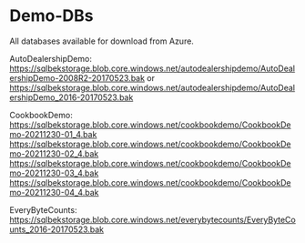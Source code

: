 # Demo-DBs

All databases available for download from Azure.

AutoDealershipDemo:
https://sqlbekstorage.blob.core.windows.net/autodealershipdemo/AutoDealershipDemo-2008R2-20170523.bak
or
https://sqlbekstorage.blob.core.windows.net/autodealershipdemo/AutoDealershipDemo_2016-20170523.bak

CookbookDemo:
https://sqlbekstorage.blob.core.windows.net/cookbookdemo/CookbookDemo-20211230-01_4.bak
https://sqlbekstorage.blob.core.windows.net/cookbookdemo/CookbookDemo-20211230-02_4.bak
https://sqlbekstorage.blob.core.windows.net/cookbookdemo/CookbookDemo-20211230-03_4.bak
https://sqlbekstorage.blob.core.windows.net/cookbookdemo/CookbookDemo-20211230-04_4.bak

EveryByteCounts:
https://sqlbekstorage.blob.core.windows.net/everybytecounts/EveryByteCounts_2016-20170523.bak